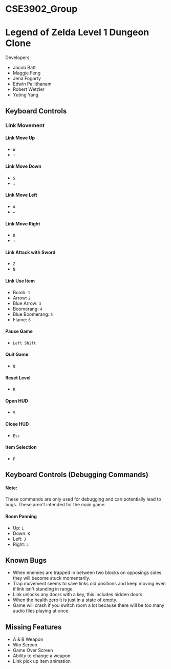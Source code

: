 # CSE3902_Group 

# Legend of Zelda Level 1 Dungeon Clone
Developers: 
- Jacob Batt
- Maggie Feng
- Jena Fogarty 
- Edwin Pallithanam 
- Robert Wetzler
- Yuting Yang

## Keyboard Controls
### Link Movement
#### Link Move Up
- ```W```
- ```↑```
#### Link Move Down
- ```S```
- ```↓```
#### Link Move Left
- ```A```
- ```←```
#### Link Move Right
- ```D```
- ```→```
#### Link Attack with Sword
- ```Z```
- ```N```
#### Link Use Item
- Bomb: ```1```
- Arrow: ```2```
- Blue Arrow: ```3```
- Boomerang: ```4```
- Blue Boomerang: ```5```
- Flame: ```6```
#### Pause Game
- ```Left Shift```
#### Quit Game
- ```Q```
#### Reset Level
- ```R```
#### Open HUD
- ```V```
#### Close HUD
- ```Esc```
#### Item Selection
- ```F```
## Keyboard Controls (Debugging Commands)
#### Note:
These commands are only used for debugging and can potentially lead to bugs. These aren't intended for the main game.
#### Room Panning
- Up: ```I```
- Down: ```K```
- Left: ```J```
- Right: ```L```

## Known Bugs
- When enemies are trapped in between two blocks on opposings sides they will become stuck momentarily.
- Trap movement seems to save links old positions and keep moving even if link isn't standing in range. 
- Link unlocks any doors with a key, this includes hidden doors.
- When the health zero it is just in a state of empty.
- Game will crash if you switch room a lot because there will be too many audio files playing at once. 

## Missing Features
- A & B Weapon
- Win Screen
- Game Over Screen
- Ability to change a weapon
- Link pick up item animation 
